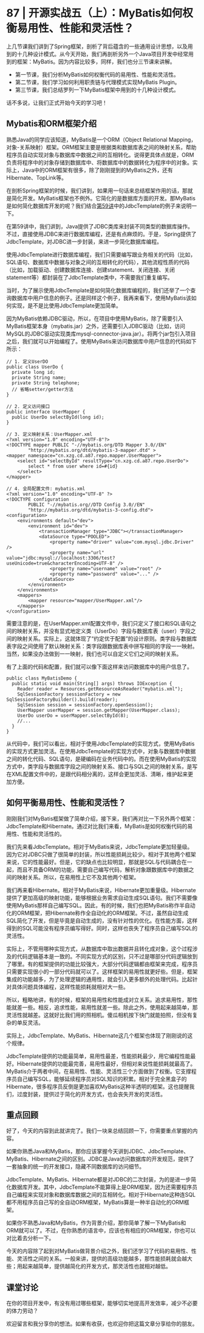 # 87 | 开源实战五（上）：MyBatis如何权衡易用性、性能和灵活性？

上几节课我们讲到了Spring框架，剖析了背后蕴含的一些通用设计思想，以及用到的十几种设计模式。从今天开始，我们再剖析另外一个Java项目开发中经常用到的框架：MyBatis。因为内容比较多，同样，我们也分三节课来讲解。

*   第一节课，我们分析MyBatis如何权衡代码的易用性、性能和灵活性。
*   第二节课，我们学习如何利用职责链与代理模式实现MyBatis Plugin。
*   第三节课，我们总结罗列一下MyBatis框架中用到的十几种设计模式。

话不多说，让我们正式开始今天的学习吧！

## Mybatis和ORM框架介绍

熟悉Java的同学应该知道，MyBatis是一个ORM（Object Relational Mapping，对象-关系映射）框架。ORM框架主要是根据类和数据库表之间的映射关系，帮助程序员自动实现对象与数据库中数据之间的互相转化。说得更具体点就是，ORM负责将程序中的对象存储到数据库中、将数据库中的数据转化为程序中的对象。实际上，Java中的ORM框架有很多，除了刚刚提到的MyBatis之外，还有Hibernate、TopLink等。

在剖析Spring框架的时候，我们讲到，如果用一句话来总结框架作用的话，那就是简化开发。MyBatis框架也不例外。它简化的是数据库方面的开发。那MyBatis是如何简化数据库开发的呢？我们结合[第59讲](https://time.geekbang.org/column/article/212802)中的JdbcTemplate的例子来说明一下。

在第59讲中，我们讲到，Java提供了JDBC类库来封装不同类型的数据库操作。不过，直接使用JDBC来进行数据库编程，还是有点麻烦的。于是，Spring提供了JdbcTemplate，对JDBC进一步封装，来进一步简化数据库编程。

使用JdbcTemplate进行数据库编程，我们只需要编写跟业务相关的代码（比如，SQL语句、数据库中数据与对象之间的互相转化的代码），其他流程性质的代码（比如，加载驱动、创建数据库连接、创建statement、关闭连接、关闭statement等）都封装在了JdbcTemplate类中，不需要我们重复编写。

当时，为了展示使用JdbcTemplate是如何简化数据库编程的，我们还举了一个查询数据库中用户信息的例子。还是同样这个例子，我再来看下，使用MyBatis该如何实现，是不是比使用JdbcTemplate更加简单。

因为MyBatis依赖JDBC驱动，所以，在项目中使用MyBatis，除了需要引入MyBatis框架本身（mybatis.jar）之外，还需要引入JDBC驱动（比如，访问MySQL的JDBC驱动实现类库mysql-connector-java.jar）。将两个jar包引入项目之后，我们就可以开始编程了。使用MyBatis来访问数据库中用户信息的代码如下所示：

```
// 1. 定义UserDO
public class UserDo {
  private long id;
  private String name;
  private String telephone;
  // 省略setter/getter方法
}

// 2. 定义访问接口
public interface UserMapper {
  public UserDo selectById(long id);
}

// 3. 定义映射关系：UserMapper.xml
<?xml version="1.0" encoding="UTF-8"?>
<!DOCTYPE mapper PUBLIC "-//mybatis.org/DTD Mapper 3.0//EN"
        "http://mybatis.org/dtd/mybatis-3-mapper.dtd" >
<mapper namespace="cn.xzg.cd.a87.repo.mapper.UserMapper">
    <select id="selectById" resultType="cn.xzg.cd.a87.repo.UserDo">
        select * from user where id=#{id}
    </select>
</mapper>

// 4. 全局配置文件: mybatis.xml
<?xml version="1.0" encoding="UTF-8" ?>
<!DOCTYPE configuration
        PUBLIC "-//mybatis.org//DTD Config 3.0//EN"
        "http://mybatis.org/dtd/mybatis-3-config.dtd">
<configuration>
    <environments default="dev">
        <environment id="dev">
            <transactionManager type="JDBC"></transactionManager>
            <dataSource type="POOLED">
                <property name="driver" value="com.mysql.jdbc.Driver" />
                <property name="url" value="jdbc:mysql://localhost:3306/test?useUnicode=true&characterEncoding=UTF-8" />
                <property name="username" value="root" />
                <property name="password" value="..." />
            </dataSource>
        </environment>
    </environments>
    <mappers>
        <mapper resource="mapper/UserMapper.xml"/>
    </mappers>
</configuration>

```

需要注意的是，在UserMapper.xml配置文件中，我们只定义了接口和SQL语句之间的映射关系，并没有显式地定义类（UserDo）字段与数据库表（user）字段之间的映射关系。实际上，这就体现了“约定优于配置”的设计原则。类字段与数据库表字段之间使用了默认映射关系：类字段跟数据库表中拼写相同的字段一一映射。当然，如果没办法做到一一映射，我们也可以自定义它们之间的映射关系。

有了上面的代码和配置，我们就可以像下面这样来访问数据库中的用户信息了。

```
public class MyBatisDemo {
  public static void main(String[] args) throws IOException {
    Reader reader = Resources.getResourceAsReader("mybatis.xml");
    SqlSessionFactory sessionFactory = new SqlSessionFactoryBuilder().build(reader);
    SqlSession session = sessionFactory.openSession();
    UserMapper userMapper = session.getMapper(UserMapper.class);
    UserDo userDo = userMapper.selectById(8);
    //...
  }
}

```

从代码中，我们可以看出，相对于使用JdbcTemplate的实现方式，使用MyBatis的实现方式更加灵活。在使用JdbcTemplate的实现方式中，对象与数据库中数据之间的转化代码、SQL语句，是硬编码在业务代码中的。而在使用MyBatis的实现方式中，类字段与数据库字段之间的映射关系、接口与SQL之间的映射关系，是写在XML配置文件中的，是跟代码相分离的，这样会更加灵活、清晰，维护起来更加方便。

## 如何平衡易用性、性能和灵活性？

刚刚我们对MyBatis框架做了简单介绍，接下来，我们再对比一下另外两个框架：JdbcTemplate和Hibernate。通过对比我们来看，MyBatis是如何权衡代码的易用性、性能和灵活性的。

我们先来看JdbcTemplate。相对于MyBatis来说，JdbcTemplate更加轻量级。因为它对JDBC只做了很简单的封装，所以性能损耗比较少。相对于其他两个框架来说，它的性能最好。但是，它的缺点也比较明显，那就是SQL与代码耦合在一起，而且不具备ORM的功能，需要自己编写代码，解析对象跟数据库中的数据之间的映射关系。所以，在易用性上它不及其他两个框架。

我们再来看Hibernate。相对于MyBatis来说，Hibernate更加重量级。Hibernate提供了更加高级的映射功能，能够根据业务需求自动生成SQL语句。我们不需要像使用MyBatis那样自己编写SQL。因此，有的时候，我们也把MyBatis称作半自动化的ORM框架，把Hibernate称作全自动化的ORM框架。不过，虽然自动生成SQL简化了开发，但是毕竟是自动生成的，没有针对性的优化。在性能方面，这样得到的SQL可能没有程序员编写得好。同时，这样也丧失了程序员自己编写SQL的灵活性。

实际上，不管用哪种实现方式，从数据库中取出数据并且转化成对象，这个过程涉及的代码逻辑基本是一致的。不同实现方式的区别，只不过是哪部分代码逻辑放到了哪里。有的框架提供的功能比较强大，大部分代码逻辑都由框架来完成，程序员只需要实现很小的一部分代码就可以了。这样框架的易用性就更好些。但是，框架集成的功能越多，为了处理逻辑的通用性，就会引入更多额外的处理代码。比起针对具体问题具体编程，这样性能损耗就相对大一些。

所以，粗略地讲，有的时候，框架的易用性和性能成对立关系。追求易用性，那性能就差一些。相反，追求性能，易用性就差一些。除此之外，使用起来越简单，那灵活性就越差。这就好比我们用的照相机。傻瓜相机按下快门就能拍照，但没有复杂的单反灵活。

实际上，JdbcTemplate、MyBatis、Hibernate这几个框架也体现了刚刚说的这个规律。

JdbcTemplate提供的功能最简单，易用性最差，性能损耗最少，用它编程性能最好。Hibernate提供的功能最完善，易用性最好，但相对来说性能损耗就最高了。MyBatis介于两者中间，在易用性、性能、灵活性三个方面做到了权衡。它支撑程序员自己编写SQL，能够延续程序员对SQL知识的积累。相对于完全黑盒子的Hibernate，很多程序员反倒是更加喜欢MyBatis这种半透明的框架。这也提醒我们，过度封装，提供过于简化的开发方式，也会丧失开发的灵活性。

## 重点回顾

好了，今天的内容到此就讲完了。我们一块来总结回顾一下，你需要重点掌握的内容。

如果你熟悉Java和MyBatis，那你应该掌握今天讲到JDBC、JdbcTemplate、MyBatis、Hibernate之间的区别。JDBC是Java访问数据库的开发规范，提供了一套抽象的统一的开发接口，隐藏不同数据库的访问细节。

JdbcTemplate、MyBatis、Hibernate都是对JDBC的二次封装，为的是进一步简化数据库开发。其中，JdbcTemplate不能算得上是ORM框架，因为还需要程序员自己编程来实现对象和数据库数据之间的互相转化。相对于Hibernate这种连SQL都不用程序员自己写的全自动ORM框架，MyBatis算是一种半自动化的ORM框架。

如果你不熟悉Java和MyBatis，作为背景介绍，那你简单了解一下MyBatis和ORM就可以了。不过，在你熟悉的语言中，应该也有相应的ORM框架，你也可以对比着去分析一下。

今天的内容除了起到对MyBatis做背景介绍之外，我们还学习了代码的易用性、性能、灵活性之间的关系。一般来讲，提供的高级功能越多，那性能损耗就会越大些；用起来越简单，提供越简化的开发方式，那灵活性也就相对越低。

## 课堂讨论

在你的项目开发中，有没有用过哪些框架，能够切实地提高开发效率，减少不必要的体力劳动？

欢迎留言和我分享你的想法。如果有收获，也欢迎你把这篇文章分享给你的朋友。
    